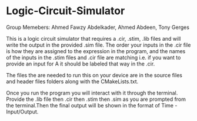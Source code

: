 # Logic-Circuit-Simulator

Group Memebers:
Ahmed Fawzy Abdelkader, Ahmed Abdeen, Tony Gerges 

This is a logic circuit simulator that requires a .cir, .stim, .lib files and will write the output in the provided .sim file. The order your inputs in the .cir file is how they are assigned to the expression in the program, and the names of the inputs in the .stim files and .cir file are matching i.e. if you want to provide an input for A it should be labeled that way in the .cir. 

The files the are needed to run this on your device are in the source files and header files folders along with the CMakeLists.txt. 

Once you run the program you will interact with it through the terminal. Provide the .lib file then .cir then .stim then .sim as you are prompted from the terminal.Then the final output will be shown in the format of Time - Input/Output.

